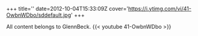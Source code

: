 +++
title=''
date=2012-10-04T15:33:09Z
cover='https://i.ytimg.com/vi/41-OwbnWDbo/sddefault.jpg'
+++

All content belongs to GlennBeck.
{{< youtube 41-OwbnWDbo >}}
